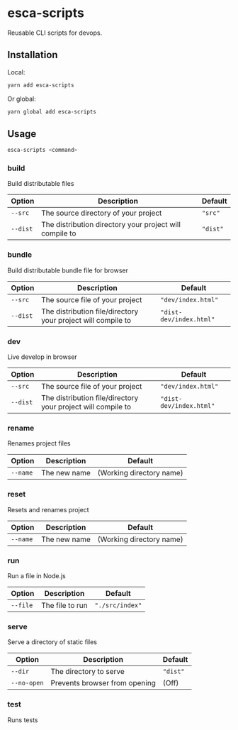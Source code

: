 # esca-scripts

Reusable CLI scripts for devops.

## Installation

Local:

```bash
yarn add esca-scripts
```

Or global:

```bash
yarn global add esca-scripts
```

## Usage

```bash
esca-scripts <command>
```

### build

Build distributable files

Option | Description | Default
--- | --- | ---
`--src` | The source directory of your project | `"src"`
`--dist` | The distribution directory your project will compile to | `"dist"`

### bundle

Build distributable bundle file for browser

Option | Description | Default
--- | --- | ---
`--src` | The source file of your project | `"dev/index.html"`
`--dist` | The distribution file/directory your project will compile to | `"dist-dev/index.html"`

### dev

Live develop in browser

Option | Description | Default
--- | --- | ---
`--src` | The source file of your project | `"dev/index.html"`
`--dist` | The distribution file/directory your project will compile to | `"dist-dev/index.html"`

### rename

Renames project files

Option | Description | Default
--- | --- | ---
`--name` | The new name | (Working directory name)

### reset

Resets and renames project

Option | Description | Default
--- | --- | ---
`--name` | The new name | (Working directory name)

### run

Run a file in Node.js

Option | Description | Default
--- | --- | ---
`--file` | The file to run | `"./src/index"`

### serve

Serve a directory of static files

Option | Description | Default
--- | --- | ---
`--dir` | The directory to serve | `"dist"`
`--no-open` | Prevents browser from opening | (Off)

### test

Runs tests